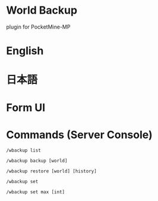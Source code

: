 # World Backup

plugin for PocketMine-MP

# English

# 日本語

# Form UI


# Commands (Server Console)

```
/wbackup list
```

```
/wbackup backup [world]
```

```
/wbackup restore [world] [history]
```

```
/wbackup set
```

```
/wbackup set max [int]
```